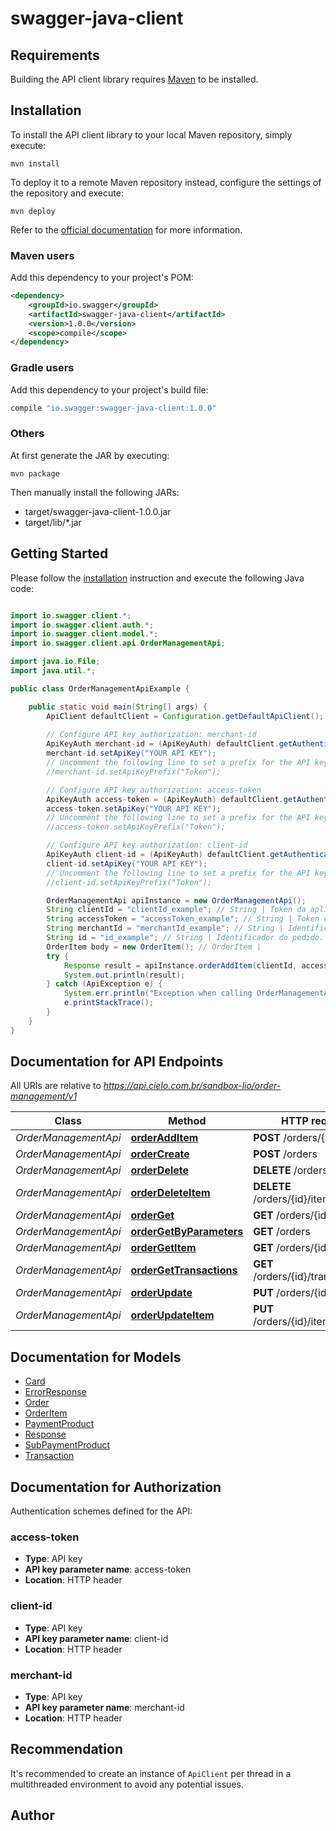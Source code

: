 # swagger-java-client

## Requirements

Building the API client library requires [Maven](https://maven.apache.org/) to be installed.

## Installation

To install the API client library to your local Maven repository, simply execute:

```shell
mvn install
```

To deploy it to a remote Maven repository instead, configure the settings of the repository and execute:

```shell
mvn deploy
```

Refer to the [official documentation](https://maven.apache.org/plugins/maven-deploy-plugin/usage.html) for more information.

### Maven users

Add this dependency to your project's POM:

```xml
<dependency>
    <groupId>io.swagger</groupId>
    <artifactId>swagger-java-client</artifactId>
    <version>1.0.0</version>
    <scope>compile</scope>
</dependency>
```

### Gradle users

Add this dependency to your project's build file:

```groovy
compile "io.swagger:swagger-java-client:1.0.0"
```

### Others

At first generate the JAR by executing:

    mvn package

Then manually install the following JARs:

* target/swagger-java-client-1.0.0.jar
* target/lib/*.jar

## Getting Started

Please follow the [installation](#installation) instruction and execute the following Java code:

```java

import io.swagger.client.*;
import io.swagger.client.auth.*;
import io.swagger.client.model.*;
import io.swagger.client.api.OrderManagementApi;

import java.io.File;
import java.util.*;

public class OrderManagementApiExample {

    public static void main(String[] args) {
        ApiClient defaultClient = Configuration.getDefaultApiClient();
        
        // Configure API key authorization: merchant-id
        ApiKeyAuth merchant-id = (ApiKeyAuth) defaultClient.getAuthentication("merchant-id");
        merchant-id.setApiKey("YOUR API KEY");
        // Uncomment the following line to set a prefix for the API key, e.g. "Token" (defaults to null)
        //merchant-id.setApiKeyPrefix("Token");

        // Configure API key authorization: access-token
        ApiKeyAuth access-token = (ApiKeyAuth) defaultClient.getAuthentication("access-token");
        access-token.setApiKey("YOUR API KEY");
        // Uncomment the following line to set a prefix for the API key, e.g. "Token" (defaults to null)
        //access-token.setApiKeyPrefix("Token");

        // Configure API key authorization: client-id
        ApiKeyAuth client-id = (ApiKeyAuth) defaultClient.getAuthentication("client-id");
        client-id.setApiKey("YOUR API KEY");
        // Uncomment the following line to set a prefix for the API key, e.g. "Token" (defaults to null)
        //client-id.setApiKeyPrefix("Token");

        OrderManagementApi apiInstance = new OrderManagementApi();
        String clientId = "clientId_example"; // String | Token da aplicação (APP Token) gerado durante o processo de cadastro.
        String accessToken = "accessToken_example"; // String | Token de acesso (Access Token) gerado durante o processo de cadastro.
        String merchantId = "merchantId_example"; // String | Identificador do estabelecimento comercial gerado durante o processo de cadastro.
        String id = "id_example"; // String | Identificador do pedido.
        OrderItem body = new OrderItem(); // OrderItem | 
        try {
            Response result = apiInstance.orderAddItem(clientId, accessToken, merchantId, id, body);
            System.out.println(result);
        } catch (ApiException e) {
            System.err.println("Exception when calling OrderManagementApi#orderAddItem");
            e.printStackTrace();
        }
    }
}

```

## Documentation for API Endpoints

All URIs are relative to *https://api.cielo.com.br/sandbox-lio/order-management/v1*

Class | Method | HTTP request | Description
------------ | ------------- | ------------- | -------------
*OrderManagementApi* | [**orderAddItem**](docs/OrderManagementApi.md#orderAddItem) | **POST** /orders/{id}/items | 
*OrderManagementApi* | [**orderCreate**](docs/OrderManagementApi.md#orderCreate) | **POST** /orders | 
*OrderManagementApi* | [**orderDelete**](docs/OrderManagementApi.md#orderDelete) | **DELETE** /orders/{id} | 
*OrderManagementApi* | [**orderDeleteItem**](docs/OrderManagementApi.md#orderDeleteItem) | **DELETE** /orders/{id}/items/{itemId} | 
*OrderManagementApi* | [**orderGet**](docs/OrderManagementApi.md#orderGet) | **GET** /orders/{id} | 
*OrderManagementApi* | [**orderGetByParameters**](docs/OrderManagementApi.md#orderGetByParameters) | **GET** /orders | 
*OrderManagementApi* | [**orderGetItem**](docs/OrderManagementApi.md#orderGetItem) | **GET** /orders/{id}/items | 
*OrderManagementApi* | [**orderGetTransactions**](docs/OrderManagementApi.md#orderGetTransactions) | **GET** /orders/{id}/transactions | 
*OrderManagementApi* | [**orderUpdate**](docs/OrderManagementApi.md#orderUpdate) | **PUT** /orders/{id} | 
*OrderManagementApi* | [**orderUpdateItem**](docs/OrderManagementApi.md#orderUpdateItem) | **PUT** /orders/{id}/items/{itemId} | 


## Documentation for Models

 - [Card](docs/Card.md)
 - [ErrorResponse](docs/ErrorResponse.md)
 - [Order](docs/Order.md)
 - [OrderItem](docs/OrderItem.md)
 - [PaymentProduct](docs/PaymentProduct.md)
 - [Response](docs/Response.md)
 - [SubPaymentProduct](docs/SubPaymentProduct.md)
 - [Transaction](docs/Transaction.md)


## Documentation for Authorization

Authentication schemes defined for the API:
### access-token

- **Type**: API key
- **API key parameter name**: access-token
- **Location**: HTTP header

### client-id

- **Type**: API key
- **API key parameter name**: client-id
- **Location**: HTTP header

### merchant-id

- **Type**: API key
- **API key parameter name**: merchant-id
- **Location**: HTTP header


## Recommendation

It's recommended to create an instance of `ApiClient` per thread in a multithreaded environment to avoid any potential issues.

## Author



